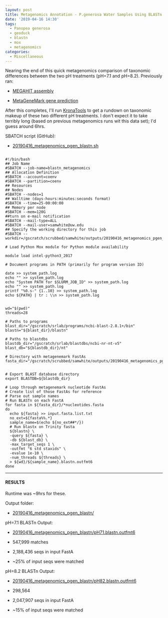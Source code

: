 ```yaml
---
layout: post
title: Metagenomics Annotation - P.generosa Water Samples Using BLASTn on Mox to Compare pH Treatments
date: '2019-04-16 14:30'
tags:
  - Panopea generosa
  - geoduck
  - blastn
  - mox
  - metagenomics
categories:
  - Miscellaneous
---
```

Nearing the end of this quick metagenomics comparison of taxonomic differences between the two pH treatments (pH=7.1 and pH=8.2). Previously ran:

- [MEGAHIT assembly](https://robertslab.github.io/sams-notebook/2019/04/15/Metagenome-Assemblies-P.generosa-Water-Samples-Trimmed-HiSeqX-Data-Using-Megahit-on-Mox-to-Compare-pH-Treatments.html)

- [MetaGeneMark gene prediction](https://robertslab.github.io/sams-notebook/2019/04/16/Metagenomics-Gene-Prediction-P.generosa-Water-Samples-Using-MetaGeneMark-on-Mox-to-Compare-pH-Treatments.html)

After this completes, I'll run [KronaTools](https://github.com/marbl/Krona/wiki/KronaTools) to get a rundown on taxonomic makeup of these two different pH treatments. I don't expect it to take terribly long (based on previous metagenomics runs wit this data set); I'd guess around 6hrs.

SBATCH script (GitHub):

- [20190416_metagenomics_pgen_blastn.sh](https://github.com/RobertsLab/sams-notebook/blob/master/sbatch_scripts/20190416_metagenomics_pgen_blastn.sh)

<pre><code>
#!/bin/bash
## Job Name
#SBATCH --job-name=blastn_metagenomics
## Allocation Definition
#SBATCH --account=coenv
#SBATCH --partition=coenv
## Resources
## Nodes
#SBATCH --nodes=1
## Walltime (days-hours:minutes:seconds format)
#SBATCH --time=25-00:00:00
## Memory per node
#SBATCH --mem=120G
##turn on e-mail notification
#SBATCH --mail-type=ALL
#SBATCH --mail-user=samwhite@uw.edu
## Specify the working directory for this job
#SBATCH --workdir=/gscratch/scrubbed/samwhite/outputs/20190416_metagenomics_pgen_blastn

# Load Python Mox module for Python module availability

module load intel-python3_2017

# Document programs in PATH (primarily for program version ID)

date >> system_path.log
echo "" >> system_path.log
echo "System PATH for $SLURM_JOB_ID" >> system_path.log
echo "" >> system_path.log
printf "%0.s-" {1..10} >> system_path.log
echo ${PATH} | tr : \\n >> system_path.log


wd="$(pwd)"
threads=28

# Paths to programs
blast_dir="/gscratch/srlab/programs/ncbi-blast-2.8.1+/bin"
blastn="${blast_dir}/blastn"

# Paths to blastdbs
blastdb_dir="/gscratch/srlab/blastdbs/ncbi-nr-nt-v5"
blast_db="${blastdb_dir}/nt"

# Directory with metagenemark FastAs
fasta_dir="/gscratch/scrubbed/samwhite/outputs/20190416_metagenomics_pgen_metagenemark"


# Export BLAST database directory
export BLASTDB=${blastdb_dir}

# Loop through metagenemark nucleotide FastAs
# Create list of those FastAs for reference
# Parse out sample names
# Run BLASTn on each FastA
for fasta in ${fasta_dir}/*nucleotides.fasta
do
  echo ${fasta} >> input.fasta.list.txt
  no_ext=${fasta%%.*}
  sample_name=$(echo ${no_ext##*/})
  # Run blastx on Trinity fasta
  ${blastn} \
  -query ${fasta} \
  -db ${blast_db} \
  -max_target_seqs 1 \
  -outfmt "6 std staxids" \
  -evalue 1e-10 \
  -num_threads ${threads} \
  > ${wd}/${sample_name}.blastn.outfmt6
done
</code></pre>

---

#### RESULTS

Runtime was ~9hrs for these.

Output folder:

- [20190416_metagenomics_pgen_blastn/](http://gannet.fish.washington.edu/Atumefaciens/20190416_metagenomics_pgen_blastn/)

pH=7.1 BLASTn Output:

- [20190416_metagenomics_pgen_blastn/pH71.blastn.outfmt6](http://gannet.fish.washington.edu/Atumefaciens/20190416_metagenomics_pgen_blastn/pH71.blastn.outfmt6)

- 547,999 matches

- 2,188,436 seqs in input FastA

- ~25% of input seqs were matched

pH=8.2 BLASTn Output:

- [20190416_metagenomics_pgen_blastn/pH82.blastn.outfmt6](http://gannet.fish.washington.edu/Atumefaciens/20190416_metagenomics_pgen_blastn/pH82.blastn.outfmt6)

- 298,564

- 2,047,907 seqs in input FastA

- ~15% of input seqs were matched
